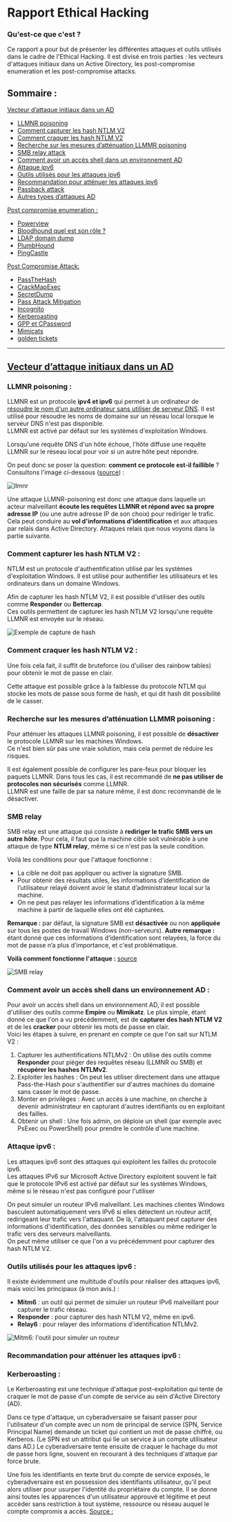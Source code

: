 # Rapport Ethical Hacking

### Qu'est-ce que c'est ?

Ce rapport a pour but de présenter les différentes attaques et outils utilisés dans le cadre de l'Ethical Hacking. Il est divisé en trois parties : les vecteurs d'attaques initiaux dans un Active Directory, les post-compromise enumeration et les post-compromise attacks.

## Sommaire : 

[Vecteur d’attaque initiaux dans un AD](#vecteur-dattaque-initiaux-dans-un-ad)

- [LLMNR poisoning](#LLMNR-poisoning-) 
- [Comment capturer les hash NTLM V2](#Comment-capturer-les-hash-NTLM-V2-)
- [Comment craquer les hash NTLM V2](#Comment-craquer-les-hash-NTLM-V2-)
- [Recherche sur les mesures d’atténuation LLMMR poisoning](#Recherche-sur-les-mesures-datténuation-LLMMR-poisoning-)
- [SMB relay attack](#SMB-relay-attack-)
- [Comment avoir un accès shell dans un environnement AD](#Comment-avoir-un-accès-shell-dans-un-environnement-AD-)
- [Attaque ipv6](#Attaque-ipv6-)
- [Outils utilisés pour les attaques ipv6](#Outils-utilisés-pour-les-attaques-ipv6-)
- [Recommandation pour atténuer les attaques ipv6](#Recommandation-pour-atténuer-les-attaques-ipv6-)
- [Passback attack](#Passback-attack-)
- [Autres types d’attaques AD](#Autres-types)

[Post compromise enumeration :](#post-compromise-enumeration-:)

- [Powerview](#Powerview)
- [Bloodhound quel est son rôle ?](#Bloodhound-quel-est-son-rôle-?)
- [LDAP domain dump](#LDAP-domain-dump)
- [PlumbHound](#PlumbHound)
- [PingCastle](#PingCastle)

[Post Compromise Attack:](#post-compromise-attack:)

- [PassTheHash](#PassTheHash)
- [CrackMapExec](#CrackMapExec)
- [SecretDump](#SecretDump)
- [Pass Attack Mitigation](#Pass-attack-mitigation)
- [Incognito](#Incognito)
- [Kerberoasting](#Kerberoasting-)
- [GPP et CPassword](#GPP-et-CPassword)
- [Mimicats](#Mimicats)
- [golden tickets](#Golden-tickets)

---
<u>

## Vecteur d’attaque initiaux dans un AD
</u>


### LLMNR poisoning :


LLMNR est un protocole **ipv4 et ipv6** qui permet à un ordinateur de <ins>résoudre le nom d'un autre ordinateur sans utiliser de serveur DNS</ins>. Il est utilisé pour résoudre les noms de domaine sur un réseau local lorsque le serveur DNS n'est pas disponible.  
LLMNR est activé par défaut sur les systèmes d'exploitation Windows.

Lorsqu'une requête DNS d'un hôte échoue, l'hôte diffuse une requête LLMNR sur le réseau local pour voir si un autre hôte peut répondre.

On peut donc se poser la question: __**comment ce protocole est-il faillible**__ ?  
Consultons l'image ci-dessous ([source](https://tcm-sec.com/llmnr-poisoning-and-how-to-prevent-it/)) :

![llmnr](assets/llmnr-vulnerable.png)

Une attaque LLMNR-poisoning est donc une attaque dans laquelle un acteur malveillant **écoute les requêtes LLMNR et répond avec sa propre adresse IP** (ou une autre adresse IP de son choix) pour rediriger le trafic.  
Cela peut conduire au **vol d'informations d'identification** et aux attaques par relais dans Active Directory. Attaques relais que nous voyons dans la partie suivante.

### Comment capturer les hash NTLM V2 :

NTLM est un protocole d'authentification utilisé par les systèmes d'exploitation Windows. Il est utilisé pour authentifier les utilisateurs et les ordinateurs dans un domaine Windows.

Afin de capturer les hash NTLM V2, il est possible d'utiliser des outils comme **Responder** ou **Bettercap**.  
Ces outils permettent de capturer les hash NTLM V2 lorsqu'une requête LLMNR est envoyée sur le réseau.  

![Exemple de capture de hash](assets/capture-ntlm.jpg)

### Comment craquer les hash NTLM V2 :

Une fois cela fait, il suffit de bruteforce (ou d'uiliser des rainbow tables) pour obtenir le mot de passe en clair.

Cette attaque est possible grâce à la faiblesse du protocole NTLM qui stocke les mots de passe sous forme de hash, et qui dit hash dit possibilité de le casser.


### Recherche sur les mesures d’atténuation LLMMR poisoning :

Pour atténuer les attaques LLMNR poisoning, il est possible de **désactiver** le protocole LLMNR sur les machines Windows.  
Ce n'est bien sûr pas une vraie solution, mais cela permet de réduire les risques.

Il est également possible de configurer les pare-feux pour bloquer les paquets LLMNR.
Dans tous les cas, il est recommandé de **ne pas utiliser de protocoles non sécurisés** comme LLMNR.  
LLMNR est une faille de par sa nature même, il est donc recommandé de le désactiver.

### SMB relay

SMB relay est une attaque qui consiste à **rediriger le trafic SMB vers un autre hôte**.
Pour cela, il faut que la machine cible soit vulnérable à une attaque de type **NTLM relay**, même si ce n'est pas la seule condition.

Voilà les conditions pour que l'attaque fonctionne :

- La cible ne doit pas appliquer ou activer la signature SMB.
- Pour obtenir des résultats utiles, les informations d’identification de l’utilisateur relayé doivent avoir le statut d’administrateur local sur la machine.
- On ne peut pas relayer les informations d’identification à la même machine à partir de laquelle elles ont été capturées.

**Remarque :** par défaut, la signature SMB est **désactivée** ou non **appliquée** sur tous les postes de travail Windows (non-serveurs).
**Autre remarque :** étant donné que ces informations d’identification sont relayées, la force du mot de passe n’a plus d’importance, et c'est problématique.

**Voilà comment fonctionne l'attaque :** [source](https://netspi.com)

![SMB relay](assets/smb-relay.png)


### Comment avoir un accès shell dans un environnement AD :

Pour avoir un accès shell dans un environnement AD, il est possible d'utiliser des outils comme **Empire** ou **Mimikatz**. Le plus simple, étant donné ce que l'on a vu précédemment, est de **capturer des hash NTLM V2** et de les **cracker** pour obtenir les mots de passe en clair.  
Voici les étapes à suivre, en prenant en compte ce que l'on sait sur NTLM V2 : 

1. Capturer les authentifications NTLMv2 : On utilise des outils comme **Responder** pour piéger des requêtes réseau (LLMNR ou SMB) et **récupérer les hashes NTLMv2**.  
2. Exploiter les hashes : On peut les utiliser directement dans une attaque Pass-the-Hash pour s'authentifier sur d'autres machines du domaine sans casser le mot de passe.  
3. Monter en privilèges : Avec un accès à une machine, on cherche à devenir administrateur en capturant d'autres identifiants ou en exploitant des failles.  
4. Obtenir un shell : Une fois admin, on déploie un shell (par exemple avec PsExec ou PowerShell) pour prendre le contrôle d'une machine.  

### Attaque ipv6 :

Les attaques ipv6 sont des attaques qui exploitent les failles du protocole ipv6.  
Les attaques IPv6 sur Microsoft Active Directory exploitent souvent le fait que le protocole IPv6 est activé par défaut sur les systèmes Windows, même si le réseau n'est pas configuré pour l'utiliser

On peut simuler un routeur IPv6 malveillant. Les machines clientes Windows basculent automatiquement vers IPv6 si elles détectent un routeur actif, redirigeant leur trafic vers l'attaquant.
De là, l'attaquant peut capturer des informations d'identification, des données sensibles ou même rediriger le trafic vers des serveurs malveillants.  
On peut même utiliser ce que l'on a vu précédemment pour capturer des hash NTLM V2.

### Outils utilisés pour les attaques ipv6 :

Il existe évidemment une multitude d'outils pour réaliser des attaques ipv6, mais voici les principaux (à mon avis.) :

- **Mitm6** : un outil qui permet de simuler un routeur IPv6 malveillant pour capturer le trafic réseau.
- **Responder** : pour capturer des hash NTLM V2, même en ipv6.
- **Relay6** : pour relayer des informations d'identification NTLMv2.

![Mitm6: l'outil pour simuler un routeur](assets/mitm6.png)

### Recommandation pour atténuer les attaques ipv6 :

### Kerberoasting :

Le Kerberoasting est une technique d'attaque post-exploitation qui tente de craquer le mot de passe d'un compte de service au sein d'Active Directory (AD).

Dans ce type d'attaque, un cyberadversaire se faisant passer pour l'utilisateur d'un compte avec un nom de principal de service (SPN, Service Principal Name) demande un ticket qui contient un mot de passe chiffré, ou Kerberos. (Le SPN est un attribut qui lie un service à un compte utilisateur dans AD.) Le cyberadversaire tente ensuite de craquer le hachage du mot de passe hors ligne, souvent en recourant à des techniques d'attaque par force brute.

Une fois les identifiants en texte brut du compte de service exposés, le cyberadversaire est en possession des identifiants utilisateur, qu'il peut alors utiliser pour usurper l'identité du propriétaire du compte. Il se donne ainsi toutes les apparences d'un utilisateur approuvé et légitime et peut accéder sans restriction à tout système, ressource ou réseau auquel le compte compromis a accès. [Source :](https://www.crowdstrike.com/fr-fr/cybersecurity-101/cyberattacks/kerberoasting/?srsltid=AfmBOorm4DpYOI7icsrFKaWGRjiVSGw8VU_KMYyTEilqydu2mDHtCOsh)






